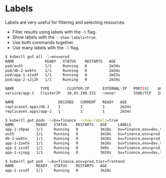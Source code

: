 # Labels

Labels are very useful for filtering and selecting resources.

- Filter results using labels with the `-l` flag.
- Show labels with the `--show-labels=true`.
- Use both commands together.
- Use many labels with the `-l` flag.

```bash
$ kubectl get all -l=env=prod
NAME              READY   STATUS    RESTARTS   AGE
pod/auth          1/1     Running   0          2m34s
pod/db-2-wv6tn    1/1     Running   0          2m34s
pod/app-1-zzxdf   1/1     Running   0          2m33s
pod/app-2-s2j2h   1/1     Running   0          2m34s

NAME            TYPE        CLUSTER-IP      EXTERNAL-IP   PORT(S)    AGE
service/app-1   ClusterIP   10.43.240.152   <none>        3306/TCP   2m33s

NAME                    DESIRED   CURRENT   READY   AGE
replicaset.apps/db-2    1         1         1       2m34s
replicaset.apps/app-2   1         1         1       2m34s

$ kubectl get pods -l=bu=finance --show-labels=true
NAME          READY   STATUS    RESTARTS   AGE     LABELS
app-1-s9pqx   1/1     Running   0          3m10s   bu=finance,env=dev,tier=frontend
auth          1/1     Running   0          3m10s   bu=finance,env=prod
db-2-wv6tn    1/1     Running   0          3m10s   bu=finance,env=prod,tier=db
app-1-2zwtk   1/1     Running   0          3m10s   bu=finance,env=dev,tier=frontend
app-1-zzxdf   1/1     Running   0          3m9s    bu=finance,env=prod,tier=frontend
app-1-xjnpg   1/1     Running   0          3m10s   bu=finance,env=dev,tier=frontend

$ kubectl get pod -l=bu=finance,env=prod,tier=frontend
NAME          READY   STATUS    RESTARTS   AGE
app-1-zzxdf   1/1     Running   0          3m20s
```